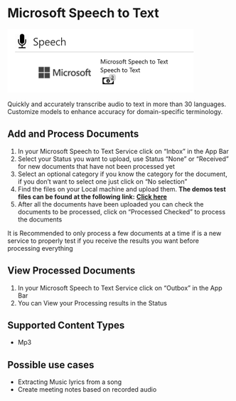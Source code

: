 # Microsoft Speech to Text

![](../assets/48.png)

Quickly and accurately transcribe audio to text in more than 30 languages. Customize models to enhance accuracy for domain-specific terminology.

## Add and Process Documents

1. In your Microsoft Speech to Text Service click on “Inbox” in the App Bar
2. Select your Status you want to upload, use Status “None” or “Received” for new documents that have not been processed yet
3. Select an optional category if you know the category for the document, if you don’t want to select one just click on “No selection”
4. Find the files on your Local machine and upload them. **The demos test files can be found at the following link:** [**Click here**](https://docs.aiforged.com/DemoDocuments/ABBYY%20Classification%20%20Testing.zip)
5. After all the documents have been uploaded you can check the documents to be processed, click on “Processed Checked” to process the documents

It is Recommended to only process a few documents at a time if is a new service to properly test if you receive the results you want before processing everything

## View Processed Documents

1. In your Microsoft Speech to Text Service click on “Outbox” in the App Bar
2. You can View your Processing results in the Status

## Supported Content Types

* Mp3

## Possible use cases

* Extracting Music lyrics from a song
* Create meeting notes based on recorded audio

